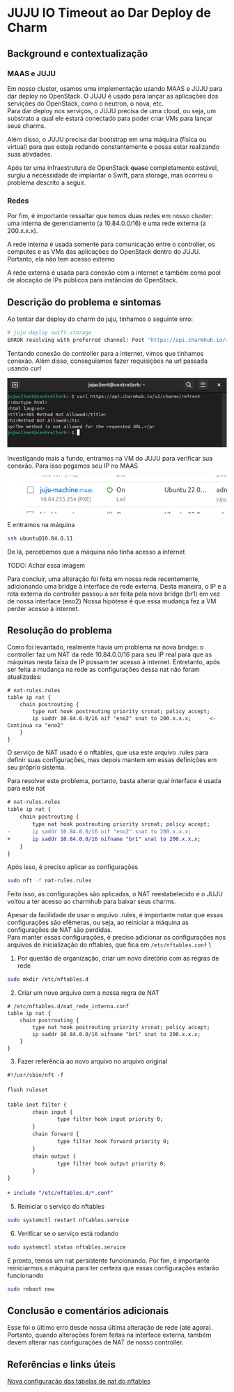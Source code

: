 # JUJU IO Timeout ao Dar Deploy de Charm

## Background e contextualização
### MAAS e JUJU
Em nosso cluster, usamos uma implementação usando MAAS e JUJU para dar deploy no OpenStack. O JUJU é usado para lançar as
aplicações dos servições do OpenStack, como o neutron, o nova, etc. \
Para dar deploy nos serviços, o JUJU precisa de uma cloud, ou seja, um substrato a qual ele estará conectado para poder
criar VMs para lançar seus charms.

Além disso, o JUJU precisa dar bootstrap em uma máquina (física ou virtual) para que esteja rodando constantemente e 
possa estar realizando suas ativdades.

Após ter uma infraestrutura de OpenStack ~~quase~~ completamente estável, surgiu a necessidade de implantar o Swift,
para storage, mas ocorreu o problema descrito a seguir.
### Redes
Por fim, é importante ressaltar que temos duas redes em nosso cluster: uma interna de gerenciamento (a 10.84.0.0/16) 
e uma rede externa (a 200.x.x.x). 

A rede interna é usada somente para comunicação entre o controller, os computes e as VMs 
das aplicações do OpenStack dentro do JUJU. Portanto, ela não tem acesso externo

A rede externa é usada para conexão com a internet e também como pool de alocação de IPs públicos para instâncias do OpenStack.
## Descrição do problema e sintomas
Ao tentar dar deploy do charm do juju, tinhamos o seguinte erro:
```sh
# juju deploy swift-storage
ERROR resolving with preferred channel: Post "https://api.charmhub.io/v2/charms/refresh" dial tcp 185.125.188.54:443: i/o timeout
```
Tentando conexão do controller para a internet, vimos que tinhamos conexão. Além disso, conseguiamos fazer requisições na url passada usando _curl_

![Curl na url do charmhub](./images/JUJU_io_timeout_ao_dar_deploy_de_charm_1.jpeg)

Investigando mais a fundo, entramos na VM do JUJU para verificar sua conexão. Para isso pegamos seu IP no MAAS

![Maquina do JUJU no MAAS](./images/JUJU_io_timeout_ao_dar_deploy_de_charm_2.jpeg)

E entramos na máquina
```sh
ssh ubuntu@10.84.0.11
```
De lá, percebemos que a máquina não tinha acesso a internet

TODO: Achar essa imagem

<!-- ![Maquina do JUJU no MAAS](./images/JUJU_io_timeout_ao_dar_deploy_de_charm_3.jpeg) 

Entretanto, investigando as interfaces, percebemos que as comunicações eram feitas corretamente (colocamos isso?)
-->
Para concluir, uma alteração foi feita em nossa rede recentemente, adicionando uma bridge à interface de rede externa.
Desta maneira, o IP e a rota externa do controller passou a ser feita pela nova bridge (br1) em vez de nossa interface (eno2)
Nossa hipótese é que essa mudança fez a VM perder acesso à internet.

## Resolução do problema
Como foi levantado, realmente havia um problema na nova bridge: o controller faz um NAT da rede 10.84.0.0/16 para seu IP real para que 
as máquinas nesta faixa de IP possam ter acesso à internet. Entretanto, após ser feita a mudança na rede as configurações 
dessa nat não foram atualizadas:
```rules
# nat-rules.rules
table ip nat {
    chain postrouting {
        type nat hook postrouting priority srcnat; policy accept;
        ip saddr 10.84.0.0/16 oif "eno2" snat to 200.x.x.x;      <- Continua na "eno2"
    }
}
```
O serviço de NAT usado é o nftables, que usa este arquivo .rules para definir suas configurações, mas depois mantem em essas definições
em seu próprio sistema.

Para resolver este problema, portanto, basta alterar qual interface é usada para este nat
```diff
# nat-rules.rules
table ip nat {
    chain postrouting {
        type nat hook postrouting priority srcnat; policy accept;
-       ip saddr 10.84.0.0/16 oif "eno2" snat to 200.x.x.x;
+       ip saddr 10.84.0.0/16 oifname "br1" snat to 200.x.x.x;
    }
}
```

Após isso, é preciso aplicar as configurações
```sh
sudo nft -f nat-rules.rules
```
Feito isso, as configurações são aplicadas, o NAT reestabelecido e o JUJU voltou a ter acesso ao charmhub para baixar seus charms.

Apesar da facilidade de usar o arquivo .rules, é importante notar que essas configurações são efêmeras, ou seja, ao reiniciar a máquina
as configurações de NAT são perdidas. \
Para manter essas configurações, é preciso adicionar as configurações nos arquivos de inicialização do nftables, que fica em 
`/etc/nftables.conf` \
1. Por questão de organização, criar um novo diretório com as regras de rede
```sh
sudo mkdir /etc/nftables.d
```
2. Criar um novo arquivo com a nossa regra de NAT
```
# /etc/nftables.d/nat_rede_interna.conf
table ip nat {
    chain postrouting {
        type nat hook postrouting priority srcnat; policy accept;
        ip saddr 10.84.0.0/16 oifname "br1" snat to 200.x.x.x;
    }
}
```
3. Fazer referência ao novo arquivo no arquivo original
```diff
#!/usr/sbin/nft -f

flush ruleset

table inet filter {
        chain input {
                type filter hook input priority 0;
        }
        chain forward {
                type filter hook forward priority 0;
        }
        chain output {
                type filter hook output priority 0;
        }
}

+ include "/etc/nftables.d/*.conf"
```

5. Reiniciar o serviço do nftables
```sh
sudo systemctl restart nftables.service
```
6. Verificar se o serviço está rodando
```sh
sudo systemctl status nftables.service
```
E pronto, temos um nat persistente funcionando.
Por fim, é importante reiniciarmos a máquina para ter certeza que essas configurações estarão funcionando
```sh
sudo reboot now
```

## Conclusão e comentários adicionais
Esse foi o último erro desde nossa última alteração de rede (até agora). Portanto, quando alterações forem feitas na interface externa,
também devem alterar nas configurações de NAT de nosso controller.


## Referências e links úteis
[Nova configuração das tabelas de nat do nftables](https://serverfault.com/questions/1059391/nftables-error-interface-does-not-exist-after-reboot)
